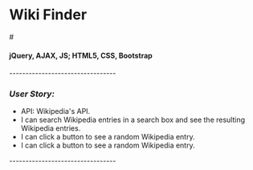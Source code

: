 <h1>Wiki Finder</h1> 
# 
<h4>jQuery, AJAX, JS; HTML5, CSS, Bootstrap </h4>
<p>---------------------------------</p>
<h3><i>User Story:</i></h3>
<ul>
  <li> API: Wikipedia's API.</li>
  <li> I can search Wikipedia entries in a search box and see the resulting Wikipedia entries. </li>
  <li> I can click a button to see a random Wikipedia entry. </li>
  <li> I can click a button to see a random Wikipedia entry.</li>
</ul>
<p>---------------------------------</p>
